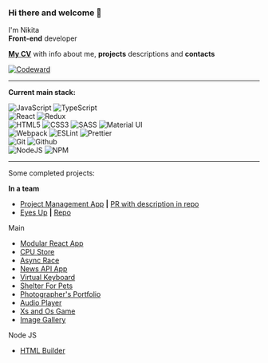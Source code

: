 ### Hi there and welcome 👋
I'm Nikita  
**Front-end** developer

[**My CV**](https://rewired-cv.netlify.app/) with info about me, **projects** descriptions and **contacts**

[![Codeward](https://www.codewars.com/users/ReWired25/badges/small)](https://www.codewars.com/users/ReWired25)

---

**Сurrent main stack:**

![JavaScript](https://img.shields.io/badge/JavaScript-black?logo=javascript&style=for-the-badge)
![TypeScript](https://img.shields.io/badge/TypeScript-blue?logo=TypeScript&logoColor=white&style=for-the-badge)  
![React](https://img.shields.io/badge/React-282c34?logo=react&style=for-the-badge)
![Redux](https://img.shields.io/badge/Redux-764abc?logo=redux&style=for-the-badge)  
![HTML5](https://img.shields.io/badge/HTML5-e54c21?logo=html5&logoColor=white&style=for-the-badge)
![CSS3](https://img.shields.io/badge/CSS3-214ce5?logo=css3&logoColor=white&style=for-the-badge)
![SASS](https://img.shields.io/badge/SASS-cf649a?logo=sass&logoColor=white&style=for-the-badge)
![Material UI](https://img.shields.io/badge/Material%20UI-0071e3?logo=mui&logoColor=white&style=for-the-badge)  
![Webpack](https://img.shields.io/badge/Webpack-2b3a42?logo=webpack&style=for-the-badge)
![ESLint](https://img.shields.io/badge/Eslint-4b32c3?logo=eslint&logoColor=white&style=for-the-badge)
![Prettier](https://img.shields.io/badge/Prettier-1a2b34?logo=prettier&style=for-the-badge)  
![Git](https://img.shields.io/badge/Git-f0f0e8?logo=git&style=for-the-badge)
![Github](https://img.shields.io/badge/Github-24292f?logo=github&style=for-the-badge)  
![NodeJS](https://img.shields.io/badge/Node.js-5dae47?logo=node.js&logoColor=white&style=for-the-badge)
![NPM](https://img.shields.io/badge/NPM-c53231?logo=npm&logoColor=white&style=for-the-badge)

---

Some completed projects:

**In a team**  
* [Project Management App](https://project-kanban.netlify.app/) **|** [PR with description in repo](https://github.com/Verbena336/project-management-app/pull/44)
* [Eyes Up](https://eyesup.netlify.app) **|** [Repo](https://github.com/oxanacode/Eyes-up/tree/develop)

Main
* [Modular React App](https://react-tasks-rss.netlify.app/)
* [CPU Store](https://rewired25.github.io/RSS-main-stages/online-store/)
* [Async Race](https://rewired25.github.io/RSS-main-stages/async-race/)
* [News API App](https://rewired25.github.io/RSS-main-stages/migration-newip-to-ts/)
* [Virtual Keyboard](https://rewired25.github.io/virtual-keyboard/)
* [Shelter For Pets](https://rewired25.github.io/RSS-main-stages/shelter/pages/main/)
* [Photographer's Portfolio](https://rewired25.github.io/RSS-prestage/portfolio/)
* [Audio Player](https://rewired25.github.io/RSS-prestage/js30-audio-player/)
* [Xs and Os Game](https://rewired25.github.io/RSS-prestage/tic-tac-toe/)
* [Image Gallery](https://rewired25.github.io/RSS-prestage/image-gallery/)

Node JS
* [HTML Builder](https://github.com/ReWired25/HTML-builder)

<!--
**ReWired25/ReWired25** is a ✨ _special_ ✨ repository because its `README.md` (this file) appears on your GitHub profile.
Here are some ideas to get you started:
- 🔭 I’m currently working on ...
- 🌱 I’m currently learning ...
- 👯 I’m looking to collaborate on ...
- 🤔 I’m looking for help with ...
- 💬 Ask me about ...
- 📫 How to reach me: ...
- 😄 Pronouns: ...
- ⚡ Fun fact: ...
-->
